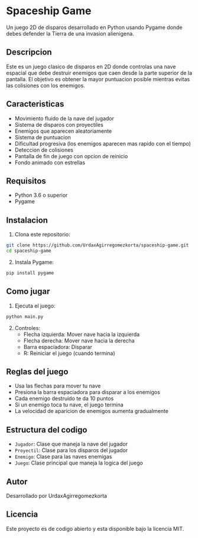 # Spaceship Game

Un juego 2D de disparos desarrollado en Python usando Pygame donde debes defender la Tierra de una invasion alienigena.

## Descripcion

Este es un juego clasico de disparos en 2D donde controlas una nave espacial que debe destruir enemigos que caen desde la parte superior de la pantalla. El objetivo es obtener la mayor puntuacion posible mientras evitas las colisiones con los enemigos.

## Caracteristicas

- Movimiento fluido de la nave del jugador
- Sistema de disparos con proyectiles
- Enemigos que aparecen aleatoriamente
- Sistema de puntuacion
- Dificultad progresiva (los enemigos aparecen mas rapido con el tiempo)
- Deteccion de colisiones
- Pantalla de fin de juego con opcion de reinicio
- Fondo animado con estrellas

## Requisitos

- Python 3.6 o superior
- Pygame

## Instalacion

1. Clona este repositorio:
```bash
git clone https://github.com/UrdaxAgirregomezkorta/spaceship-game.git
cd spaceship-game
```

2. Instala Pygame:
```bash
pip install pygame
```

## Como jugar

1. Ejecuta el juego:
```bash
python main.py
```

2. Controles:
   - Flecha izquierda: Mover nave hacia la izquierda
   - Flecha derecha: Mover nave hacia la derecha
   - Barra espaciadora: Disparar
   - R: Reiniciar el juego (cuando termina)

## Reglas del juego

- Usa las flechas para mover tu nave
- Presiona la barra espaciadora para disparar a los enemigos
- Cada enemigo destruido te da 10 puntos
- Si un enemigo toca tu nave, el juego termina
- La velocidad de aparicion de enemigos aumenta gradualmente

## Estructura del codigo

- `Jugador`: Clase que maneja la nave del jugador
- `Proyectil`: Clase para los disparos del jugador
- `Enemigo`: Clase para las naves enemigas
- `Juego`: Clase principal que maneja la logica del juego

## Autor

Desarrollado por UrdaxAgirregomezkorta

## Licencia

Este proyecto es de codigo abierto y esta disponible bajo la licencia MIT.
